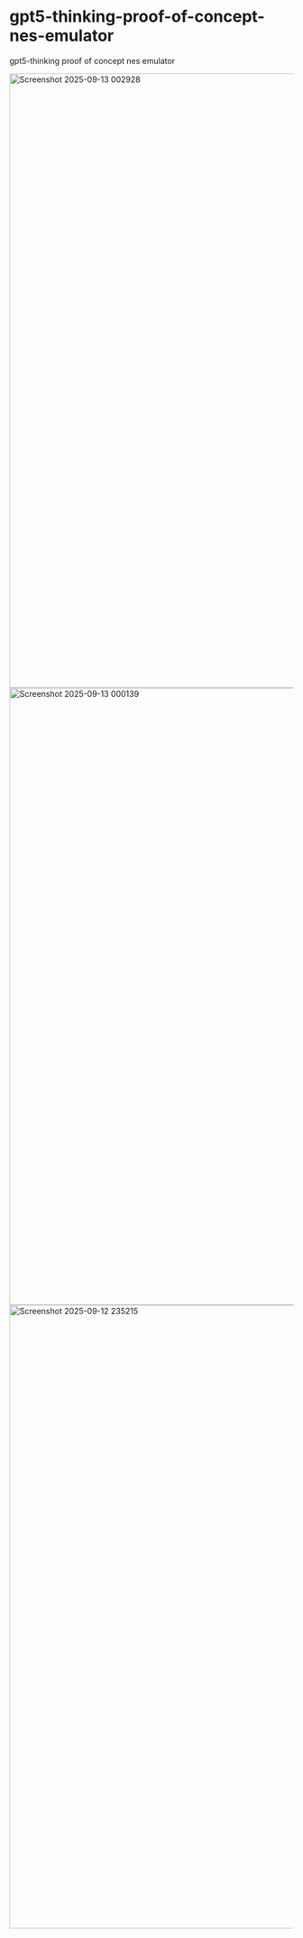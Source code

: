 # gpt5-thinking-proof-of-concept-nes-emulator
gpt5-thinking proof of concept nes emulator 



<img width="1403" height="1089" alt="Screenshot 2025-09-13 002928" src="https://github.com/user-attachments/assets/6e245507-8ea7-4cea-acfb-594d3e67fc9b" />
<img width="1438" height="1094" alt="Screenshot 2025-09-13 000139" src="https://github.com/user-attachments/assets/30fcbca2-1182-4ca5-a0f7-1363dcfe7585" />
<img width="1375" height="1105" alt="Screenshot 2025-09-12 235215" src="https://github.com/user-attachments/assets/f1efaeff-cf2c-4d0d-b504-28cadd5e6336" />

